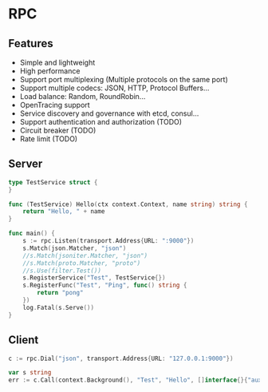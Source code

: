 # RPC

## Features

* Simple and lightweight
* High performance
* Support port multiplexing (Multiple protocols on the same port)
* Support multiple codecs: JSON, HTTP, Protocol Buffers...
* Load balance: Random, RoundRobin...
* OpenTracing support
* Service discovery and governance with etcd, consul...
* Support authentication and authorization (TODO)
* Circuit breaker (TODO)
* Rate limit (TODO)

## Server

```go
type TestService struct {
}

func (TestService) Hello(ctx context.Context, name string) string {
	return "Hello, " + name
}

func main() {
	s := rpc.Listen(transport.Address{URL: ":9000"})
	s.Match(json.Matcher, "json")
	//s.Match(jsoniter.Matcher, "json")
	//s.Match(proto.Matcher, "proto")
	//s.Use(filter.Test())
	s.RegisterService("Test", TestService{})
	s.RegisterFunc("Test", "Ping", func() string {
		return "pong"
	})
	log.Fatal(s.Serve())
}
```

## Client

```go
c := rpc.Dial("json", transport.Address{URL: "127.0.0.1:9000"})

var s string
err := c.Call(context.Background(), "Test", "Hello", []interface{}{"auxo"}, &s)
```